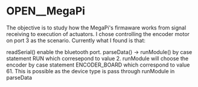 # OPEN__MegaPi

The objective is to study how the MegaPi's firmaware works from signal receiving to execution of actuators.
I chose controlling the encoder motor on port 3 as the scenario.
Currently what I found is that:
 
readSerial() enable the bluetooth port. parseData() -> runModule() by case statement RUN which corresepond to value 2. runModule will choose the encoder by case statement ENCODER_BOARD which correspond to value 61. This is possible as the device type is pass through runModule in parseData
